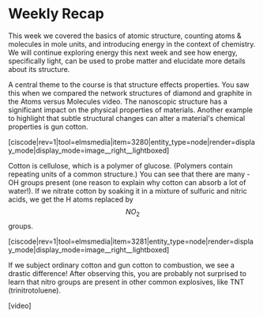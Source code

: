# Weekly Recap


This week we covered the basics of atomic structure, counting atoms & molecules in mole units, and introducing energy in the context of chemistry.  We will continue exploring energy this next week and see how energy, specifically light, can be used to probe matter and elucidate more details about its structure.

A central theme to the course is that structure effects properties.  You saw this when we compared the network structures of diamond and graphite in the Atoms versus Molecules video.  The nanoscopic structure has a significant impact on the physical properties of materials.  Another example to highlight that subtle structural changes can alter a material's chemical properties is gun cotton.

[ciscode|rev=1|tool=elmsmedia|item=3280|entity_type=node|render=display_mode|display_mode=image__right__lightboxed]

Cotton is cellulose, which is a polymer of glucose.  (Polymers contain repeating units of a common structure.)  You can see that there are many -OH groups present (one reason to explain why cotton can absorb a lot of water!).  If we nitrate cotton by soaking it in a mixture of sulfuric and nitric acids, we get the H atoms replaced by $$NO_2$$ groups.

[ciscode|rev=1|tool=elmsmedia|item=3281|entity_type=node|render=display_mode|display_mode=image__right__lightboxed]

If we subject ordinary cotton and gun cotton to combustion, we see a drastic difference!  After observing this, you are probably not surprised to learn that nitro groups are present in other common explosives, like TNT (trinitrotoluene).

[video]

<houck-math> </houck-math>